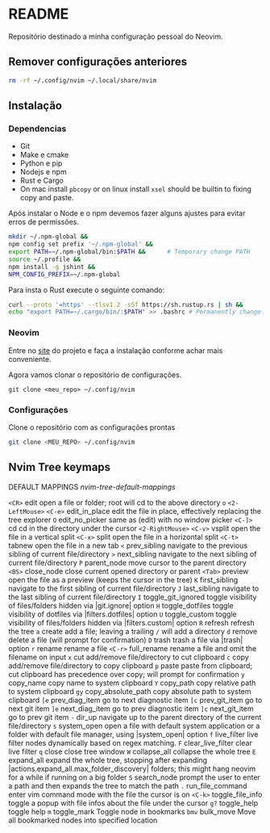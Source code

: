 # README

Repositório destinado a minha configuração pessoal do Neovim.

## Remover configurações anteriores

```sh
rm -rf ~/.config/nvim ~/.local/share/nvim
```

## Instalação 

### Dependencias 

- Git
- Make e cmake
- Python e pip
- Nodejs e npm 
- Rust e Cargo
- On mac install `pbcopy` or on linux install `xsel` should be builtin to fixing copy and paste.

Após instalar o Node e o npm devemos fazer alguns ajustes para evitar erros de permissões.

```sh
mkdir ~/.npm-global &&
npm config set prefix '~/.npm-global' &&
export PATH=~/.npm-global/bin:$PATH &&      # Temporary change PATH
source ~/.profile &&
npm install -g jshint &&
NPM_CONFIG_PREFIX=~/.npm-global
```

Para insta o Rust execute o seguinte comando:
```sh
curl --proto '=https' --tlsv1.2 -sSf https://sh.rustup.rs | sh &&
echo "export PATH=~/.cargo/bin/:$PATH" >> .bashrc # Permanently change PATH 
``` 
### Neovim 

Entre no [site](https://github.com/neovim/neovim/wiki/Installing-Neovim) do projeto e faça a instalação conforme achar mais conveniente.

Agora vamos clonar o repositório de configurações.

```Sh
git clone <meu_repo> ~/.config/nvim
```

### Configurações

Clone o repositório com as configurações prontas

```sh
git clone <MEU_REPO> ~/.config/nvim
```


## Nvim Tree keymaps

DEFAULT MAPPINGS                                     *nvim-tree-default-mappings*

`<CR>`            edit                open a file or folder; root will cd to the above directory
`o`
`<2-LeftMouse>`
`<C-e>`           edit_in_place       edit the file in place, effectively replacing the tree explorer
`O`               edit_no_picker      same as (edit) with no window picker
`<C-]>`           cd                  cd in the directory under the cursor
`<2-RightMouse>`
`<C-v>`           vsplit              open the file in a vertical split
`<C-x>`           split               open the file in a horizontal split
`<C-t>`           tabnew              open the file in a new tab
`<`               prev_sibling        navigate to the previous sibling of current file/directory
`>`               next_sibling        navigate to the next sibling of current file/directory
`P`               parent_node         move cursor to the parent directory
`<BS>`            close_node          close current opened directory or parent
`<Tab>`           preview             open the file as a preview (keeps the cursor in the tree)
`K`               first_sibling       navigate to the first sibling of current file/directory
`J`               last_sibling        navigate to the last sibling of current file/directory
`I`               toggle_git_ignored  toggle visibility of files/folders hidden via |git.ignore| option
`H`               toggle_dotfiles     toggle visibility of dotfiles via |filters.dotfiles| option
`U`               toggle_custom       toggle visibility of files/folders hidden via |filters.custom| option
`R`               refresh             refresh the tree
`a`               create              add a file; leaving a trailing `/` will add a directory
`d`               remove              delete a file (will prompt for confirmation)
`D`               trash               trash a file via |trash| option
`r`               rename              rename a file
`<C-r>`           full_rename         rename a file and omit the filename on input
`x`               cut                 add/remove file/directory to cut clipboard
`c`               copy                add/remove file/directory to copy clipboard
`p`               paste               paste from clipboard; cut clipboard has precedence over copy; will prompt for confirmation
`y`               copy_name           copy name to system clipboard
`Y`               copy_path           copy relative path to system clipboard
`gy`              copy_absolute_path  copy absolute path to system clipboard
`[e`              prev_diag_item      go to next diagnostic item
`[c`              prev_git_item       go to next git item
`]e`              next_diag_item      go to prev diagnostic item
`]c`              next_git_item       go to prev git item
`-`               dir_up              navigate up to the parent directory of the current file/directory
`s`               system_open         open a file with default system application or a folder with default file manager, using |system_open| option
`f`               live_filter         live filter nodes dynamically based on regex matching.
`F`               clear_live_filter   clear live filter
`q`               close               close tree window
`W`               collapse_all        collapse the whole tree
`E`               expand_all          expand the whole tree, stopping after expanding |actions.expand_all.max_folder_discovery| folders; this might hang neovim for a while if running on a big folder
`S`               search_node         prompt the user to enter a path and then expands the tree to match the path
`.`               run_file_command    enter vim command mode with the file the cursor is on
`<C-k>`           toggle_file_info    toggle a popup with file infos about the file under the cursor
`g?`              toggle_help         toggle help
`m`               toggle_mark         Toggle node in bookmarks
`bmv`             bulk_move           Move all bookmarked nodes into specified location
